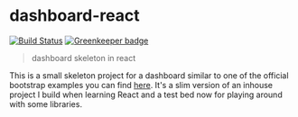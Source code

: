 dashboard-react
===============

[![Build Status](https://travis-ci.org/skriems/dashboard-react.svg?branch=master)](https://travis-ci.org/skriems/dashboard-react)
[![Greenkeeper badge](https://badges.greenkeeper.io/skriems/dashboard-react.svg)](https://greenkeeper.io/)

> dashboard skeleton in react

This is a small skeleton project for a dashboard similar to one of the official bootstrap examples you can find [here][]. It's a slim version of an inhouse project I build when learning React and a test bed now for playing around with some libraries.

[here]: https://getbootstrap.com/docs/4.1/examples/dashboard/
